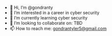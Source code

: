 - 👋 Hi, I’m @gondranty
- 👀 I’m interested in a career in cyber security
- 🌱 I’m currently learning cyber security
- 💞️ I’m looking to collaborate on: TBD
- 📫 How to reach me: gondrantyler5@gmail.com

<!---
gondranty/gondranty is a ✨ special ✨ repository because its `README.md` (this file) appears on your GitHub profile.
You can click the Preview link to take a look at your changes.
--->
